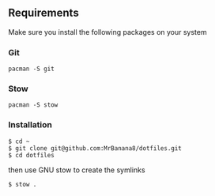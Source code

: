 
## Requirements

Make sure you install the following packages on your system

### Git

```
pacman -S git
```

### Stow

```
pacman -S stow
```

### Installation

```
$ cd ~
$ git clone git@github.com:MrBanana8/dotfiles.git
$ cd dotfiles
```

then use GNU stow to create the symlinks

```
$ stow .
```
